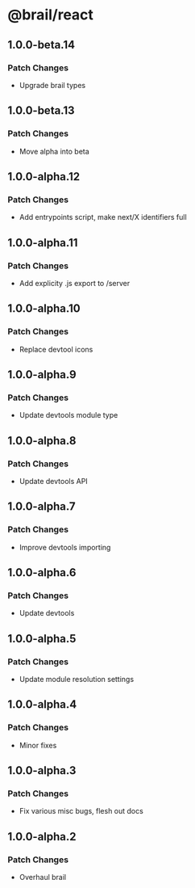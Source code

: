 # @brail/react

## 1.0.0-beta.14

### Patch Changes

- Upgrade brail types

## 1.0.0-beta.13

### Patch Changes

- Move alpha into beta

## 1.0.0-alpha.12

### Patch Changes

- Add entrypoints script, make next/X identifiers full

## 1.0.0-alpha.11

### Patch Changes

- Add explicity .js export to /server

## 1.0.0-alpha.10

### Patch Changes

- Replace devtool icons

## 1.0.0-alpha.9

### Patch Changes

- Update devtools module type

## 1.0.0-alpha.8

### Patch Changes

- Update devtools API

## 1.0.0-alpha.7

### Patch Changes

- Improve devtools importing

## 1.0.0-alpha.6

### Patch Changes

- Update devtools

## 1.0.0-alpha.5

### Patch Changes

- Update module resolution settings

## 1.0.0-alpha.4

### Patch Changes

- Minor fixes

## 1.0.0-alpha.3

### Patch Changes

- Fix various misc bugs, flesh out docs

## 1.0.0-alpha.2

### Patch Changes

- Overhaul brail
